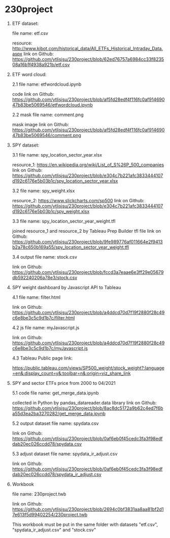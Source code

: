 # 230project




1. ETF dataset:

	file name: etf.csv

	resource: http://www.kibot.com/historical_data/All_ETFs_Historical_Intraday_Data.aspx
	link on Github: https://github.com/ytlisjsu/230project/blob/62ed76757a6984cc33f823508a16b1f4938a921b/etf.csv


2. ETF word cloud:
	
	2.1 file name: etfwordcloud.ipynb
	
	code link on Github: https://github.com/ytlisjsu/230project/blob/af5fd28edf4f116fc0af91469047b83be5069546/etfwordcloud.ipynb

	2.2 mask file name: comment.png
	
	mask image link on Github: https://github.com/ytlisjsu/230project/blob/af5fd28edf4f116fc0af91469047b83be5069546/comment.png

3. SPY dataset:

	3.1 file name: spy_location_sector_year.xlsx

	resource_1: https://en.wikipedia.org/wiki/List_of_S%26P_500_companies
	link on Github: https://github.com/ytlisjsu/230project/blob/e304c7b221afc3833444107d192c6176e5b03b1c/spy_location_sector_year.xlsx

	3.2 file name: spy_weight.xlsx

	resource_2: https://www.slickcharts.com/sp500
	link on Github: https://github.com/ytlisjsu/230project/blob/e304c7b221afc3833444107d192c6176e5b03b1c/spy_weight.xlsx


	3.3 file name: spy_location_sector_year_weight.tfl

	joined resource_1 and resource_2 by Tableau Prep Builder 
	tfl file link on Github: https://github.com/ytlisjsu/230project/blob/9fe989776af011664e2f9413b2a78c650b169a55/spy_location_sector_year_weight.tfl

	3.4 output file name: stock.csv

	link on Github: https://github.com/ytlisjsu/230project/blob/fccd3a7eaae6e3ff29e05679db592240206a78e3/stock.csv

4. SPY weight dashboard by Javascript API to Tableau
	
	4.1 file name: filter.html

	link on Github: https://github.com/ytlisjsu/230project/blob/a4ddcd70d7f19f2880f28c49c6e8be3c5c9d1b7c/filter.html

	4.2 js file name: myJavascript.js

	link on Github: https://github.com/ytlisjsu/230project/blob/a4ddcd70d7f19f2880f28c49c6e8be3c5c9d1b7c/myJavascript.js

	4.3 Tableau Public page link: 

	https://public.tableau.com/views/SP500_weight/stock_weight?:language=en&:display_count=y&:toolbar=n&:origin=viz_share_link


5. SPY and sector ETFs price from 2000 to 04/2021

	5.1 code file name: get_merge_data.ipynb

	collected in Python by pandas_datareader.data library
	link on Github: https://github.com/ytlisjsu/230project/blob/8ac8dc5172a9b62c4ed7f6ba55d3ea2ba3270282/get_merge_data.ipynb

	5.2 output dataset file name: spydata.csv
	
	link on Github: https://github.com/ytlisjsu/230project/blob/0af6eb0f45cedc3fa3f98edfdab20ec026ccdd78/spydata.csv

	5.3 adjust dataset file name: spydata_ir_adjust.csv
	
	link on Github: https://github.com/ytlisjsu/230project/blob/0af6eb0f45cedc3fa3f98edfdab20ec026ccdd78/spydata_ir_adjust.csv

6. Workbook

	file name: 230project.twb

	link on Github: https://github.com/ytlisjsu/230project/blob/2694c0bf3831aa8aa81bf2d17e613f5d99402254/230project.twb

	This workbook must be put in the same folder with datasets "etf.csv", "spydata_ir_adjust.csv" and "stock.csv"


